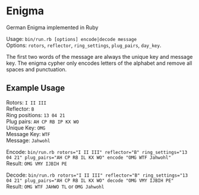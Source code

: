 # Enigma
German Enigma implemented in Ruby

Usage: `bin/run.rb [options] encode|decode message`  
Options: `rotors`, `reflector`, `ring_settings`, `plug_pairs`, `day_key`.

The first two words of the message are always the unique key and message key. The enigma cypher
only encodes letters of the alphabet and remove all spaces and punctuation.

## Example Usage

Rotors: `I II III`  
Reflector: `B`  
Ring positions: `13 04 21`  
Plug pairs: `AH CP RB IP KX WO`  
Unique Key: `OMG`  
Message Key: `WTF`  
Message: `Jahwohl`  

Encode: `bin/run.rb rotors="I II III" reflector="B" ring_settings="13 04 21" plug_pairs="AH CP RB IL KX WO" encode "OMG WTF Jahwohl"`  
Result: `OMG VMY IJBIH PE`

Decode: `bin/run.rb rotors="I II III" reflector="B" ring_settings="13 04 21" plug_pairs="AH CP RB IL KX WO" decode "OMG VMY IJBIH PE"`  
Result: `OMG WTF JAHWO TL` or `OMG Jahwohl`
